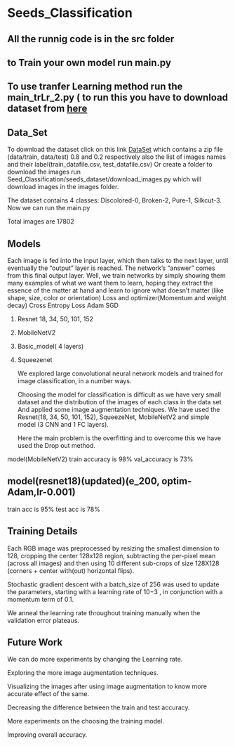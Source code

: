 # Seeds_Classification
## All the runnig code is in the src folder
## to Train your own model run main.py 
## To use tranfer Learning method run the main_trLr_2.py ( to run this you have to download dataset from [here]()

## Data_Set
   To download the dataset click on this link [DataSet](https://iiitaphyd-my.sharepoint.com/:u:/g/personal/sandeep_nagar_research_iiit_ac_in/EVXQD9ClwKtDvguuBsXefIgBexx27v2M8Ajhnwgl8-jixg?e=KklwXv)
which contains a zip file (data/train, data/test) 0.8 and 0.2 respectively  also the list of images names and their label(train_datafile.csv, test_datafile.csv) 
   Or  create a folder to download the images run Seed_Classification/seeds_dataset/download_images.py which will download images in the images folder.

   The dataset contains 4 classes: Discolored-0, Broken-2, Pure-1, Silkcut-3.
   Now we can run the main.py 
   
   Total images are 17802


## Models
   Each image is fed into the input layer, which then talks to the next layer, until eventually the “output” layer is reached. The network’s “answer” comes from this final output layer.
   Well, we train networks by simply showing them many examples of what we want them to learn, hoping they extract the essence of the matter at hand  and learn to ignore what doesn’t matter (like  shape, size, color or orientation)
   Loss and optimizer(Momentum and weight decay)
   Cross Entropy Loss
   Adam 
   SGD

1. Resnet 18, 34, 50, 101, 152
2. MobileNetV2
3. Basic_model( 4 layers)
4. Squeezenet

   We explored large convolutional neural network models and trained for image classification, in a number ways.
   
   Choosing the model for classification is difficult as we have very small dataset and the distribution of the images of each class in the data set
And applied some image augmentation techniques.
   We have used the Resnet(18, 34, 50, 101, 152), SqueezeNet, MobileNetV2 and simple model (3 CNN and 1 FC layers).
   
   Here the main problem is the overfitting and to overcome this we have used the Drop out method. 



model(MobileNetV2)
   train accuracy is 98%
   val_accuracy is 73%
   
## model(resnet18)(updated)(e_200, optim-Adam,lr-0.001)
   train acc is 95%
   test acc is  78%
   
## Training Details



   Each RGB image was preprocessed by resizing the smallest dimension to 128, cropping the    center 128x128 region, subtracting the per-pixel mean (across all images) and then using 10 different sub-crops of size 128X128 (corners + center with(out) horizontal flips). 

   Stochastic gradient descent with a batch_size of 256 was used to update the parameters, starting with a learning rate of 10−3 , in conjunction with a momentum term of 0.1.

   We anneal the learning rate throughout training manually when the validation error plateaus.

## Future  Work

   We can do more experiments by changing the  Learning rate.
   
   Exploring the more image augmentation techniques.
   
   Visualizing the images after using image augmentation to know  more accurate effect of the same. 
   
   Decreasing the difference between the train and test accuracy.
   
   More experiments on the choosing the training model. 
   
   Improving overall accuracy. 
   

